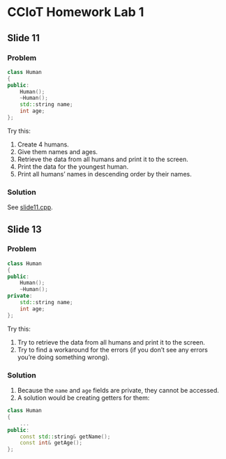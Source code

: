 # CCIoT Homework Lab 1

## Slide 11

### Problem

```cpp
class Human
{
public:
    Human();
    ~Human();
    std::string name;
    int age;
};
```

Try this:

1. Create 4 humans.
2. Give them names and ages.
3. Retrieve the data from all humans and print it to the screen.
4. Print the data for the youngest human.
5. Print all humans’ names in descending order by their names.

### Solution

See [slide11.cpp](./slide11.cpp).

## Slide 13

### Problem

```cpp
class Human
{
public:
    Human();
    ~Human();
private:
    std::string name;
    int age;
};
```

Try this:

1. Try to retrieve the data from all humans and print it to the screen.
2. Try to find a workaround for the errors (if you don’t see any errors you’re doing something wrong).

### Solution

1. Because the `name` and `age` fields are private, they cannot be accessed.
2. A solution would be creating getters for them:

```cpp
class Human
{
    ...
public:
    const std::string& getName();
    const int& getAge();
};
```

